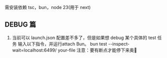 需安装依赖 tsc，bun，node 23(用于 next)

## DEBUG 篇

1. 当前可以 launch.json 配置差不多了，但是如果想 debug 某个具体的 test 任务
   输入以下指令，并运行attach Bun。
   bun test --inspect-wait=localhost:6499/ your-file
   注意：要有断点才能停下来奥🔬
